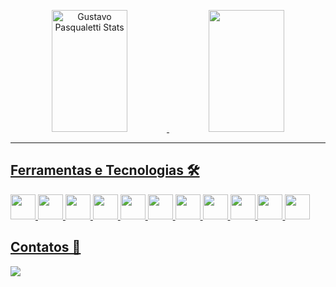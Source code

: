 <p align = "center">
  <a href="https://github.com/GustavoPasqualetti">

  <div align="center">
   <img width="49%" height="195px" src="https://github-readme-stats.vercel.app/api?username=GustavoPasqualetti&show_icons=true&count_private=true&hide_border=true&ring_color=845eff&title_color=ffffff&icon_color=845eff&rankcircle_color=845eff&text_color=ffffff&bg_color=0d1117" alt="Gustavo Pasqualetti Stats"/> 
    
  <img width="49%px" height="195px" src="https://github-readme-stats.vercel.app/api/top-langs/?username=GustavoPasqualetti&layout=compact&langs_count=7&color=ea1233&title_color=ffffff&icon_color=ea1233&rankcircle_color=ea1233&text_color=ffffff&bg_color=0d1117"/>
  </div>

 
</p>

 
 <hr>

## Ferramentas e Tecnologias 🛠️
 <img src="https://cdn.jsdelivr.net/gh/devicons/devicon/icons/csharp/csharp-original.svg" width="40" height="40"/> <img src="https://cdn.jsdelivr.net/gh/devicons/devicon/icons/html5/html5-original.svg" width="40" height="40" /> <img src="https://cdn.jsdelivr.net/gh/devicons/devicon/icons/css3/css3-original.svg" width="40" height="40" /> <img src="https://cdn.jsdelivr.net/gh/devicons/devicon/icons/javascript/javascript-original.svg" width="40" height="40"/>
<img src="https://cdn.jsdelivr.net/gh/devicons/devicon/icons/figma/figma-original.svg" width="40" height="40" /> <img src="https://cdn.jsdelivr.net/gh/devicons/devicon/icons/trello/trello-plain.svg" width="40" height="40" /> <img src="https://cdn.jsdelivr.net/gh/devicons/devicon/icons/vscode/vscode-original.svg" width="40" height="40" /> <img src="https://cdn.jsdelivr.net/gh/devicons/devicon/icons/visualstudio/visualstudio-plain.svg" width="40" height="40" /> <img src="https://cdn.jsdelivr.net/gh/devicons/devicon/icons/react/react-original.svg" width="40" height="40"/> <img src="https://cdn.jsdelivr.net/gh/devicons/devicon/icons/git/git-original.svg" width="40" height="40" /> <img src="https://cdn.jsdelivr.net/gh/devicons/devicon/icons/nodejs/nodejs-plain.svg" width="40" height="40"/> 

## Contatos 📱 
<a href="https://www.linkedin.com/in/gustavo-pasqualetti-03abb2275/(https://www.linkedin.com/in/gustavo-pasqualetti-03abb2275/)" target="_blank"><img loading="lazy" src="https://img.shields.io/badge/-LinkedIn-%230077B5?style=for-the-badge&logo=linkedin&logoColor=white" target="_blank"></a>


